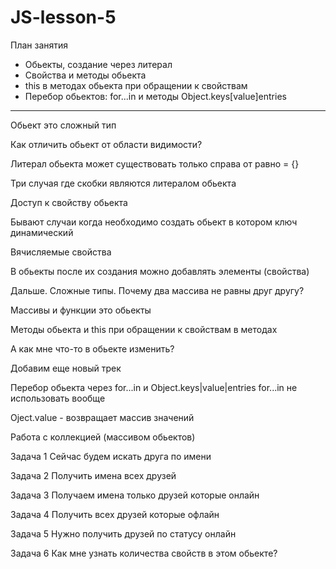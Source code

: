 # JS-lesson-5

План занятия

- Обьекты, создание через литерал
- Свойства и методы обьекта
- this в методах обьекта при обращении к свойствам
- Перебор обьектов: for...in и методы Object.keys[value]entries
_______________________________________________________________________________________________________________________________________________________________________

Обьект это сложный тип

Как отличить обьект от области видимости? 

Литерал обьекта может существовать только справа от равно = {}

Три случая где скобки являются литералом обьекта

Доступ к свойству обьекта

Бывают случаи когда необходимо создать обьект в котором ключ динамический

Вячисляемые свойства

В обьекты после их создания можно добавлять элементы (свойства)

Дальше. Сложные типы. Почему два массива не равны друг другу?

Массивы и функции это обьекты

Методы обьекта и this при обращении к свойствам в методах

А как мне что-то в обьекте изменить?

Добавим еще новый трек

Перебор обьекта через for...in и Object.keys|value|entries
for...in не использовать вообще

Oject.value - возвращает массив значений

Работа с коллекцией (массивом обьектов)

Задача 1 Сейчас будем искать друга по имени

Задача 2 Получить имена всех друзей

Задача 3 Получаем имена только друзей которые онлайн

Задача 4 Получить всех друзей которые офлайн

Задача 5 Нужно получить друзей по статусу онлайн

Задача 6 Как мне узнать количества свойств в этом обьекте?
